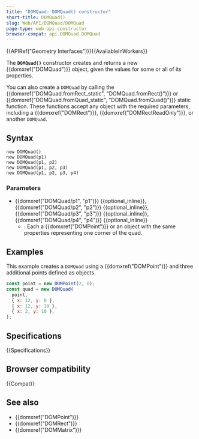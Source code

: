 ```yaml
---
title: "DOMQuad: DOMQuad() constructor"
short-title: DOMQuad()
slug: Web/API/DOMQuad/DOMQuad
page-type: web-api-constructor
browser-compat: api.DOMQuad.DOMQuad
---
```


{{APIRef("Geometry Interfaces")}}{{AvailableInWorkers}}

The **`DOMQuad()`** constructor creates and returns a new {{domxref("DOMQuad")}} object, given the values for some or all of its properties.

You can also create a `DOMQuad` by calling the {{domxref("DOMQuad.fromRect_static", "DOMQuad.fromRect()")}} or {{domxref("DOMQuad.fromQuad_static", "DOMQuad.fromQuad()")}} static function. These functions accept any object with the required parameters, including a {{domxref("DOMRect")}}, {{domxref("DOMRectReadOnly")}}, or another `DOMQuad`.

## Syntax

```js-nolint
new DOMQuad()
new DOMQuad(p1)
new DOMQuad(p1, p2)
new DOMQuad(p1, p2, p3)
new DOMQuad(p1, p2, p3, p4)
```

### Parameters

- {{domxref("DOMQuad/p1", "p1")}} {{optional_inline}}, {{domxref("DOMQuad/p2", "p2")}} {{optional_inline}}, {{domxref("DOMQuad/p3", "p3")}} {{optional_inline}}, {{domxref("DOMQuad/p4", "p4")}} {{optional_inline}}
  - : Each a {{domxref("DOMPoint")}} or an object with the same properties representing one corner of the quad.

## Examples

This example creates a `DOMQuad` using a {{domxref("DOMPoint")}} and three additional points defined as objects.

```js
const point = new DOMPoint(2, 0);
const quad = new DOMQuad(
  point,
  { x: 12, y: 0 },
  { x: 12, y: 10 },
  { x: 2, y: 10 },
);
```

## Specifications

{{Specifications}}

## Browser compatibility

{{Compat}}

## See also

- {{domxref("DOMPoint")}}
- {{domxref("DOMRect")}}
- {{domxref("DOMMatrix")}}
